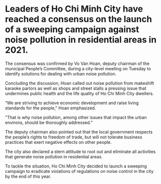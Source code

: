 # Leaders of Ho Chi Minh City have reached a consensus on the launch of a sweeping campaign against noise pollution in residential areas in 2021.

The consensus was confirmed by Vo Van Hoan, deputy chairman of the municipal People’s Committee, during a city-level meeting on Tuesday to identify solutions for dealing with urban noise pollution.

Concluding the discussion, Hoan called out noise pollution from makeshift karaoke parlors as well as shops and street stalls a pressing issue that undermines public health and the life quality of Ho Chi Minh City dwellers.

“We are striving to achieve economic development and raise living standards for the people," Hoan emphasized.

"That is why noise pollution, among other issues that impact the urban environs, should be thoroughly addressed.”

The deputy chairman also pointed out that the local government respects the people’s rights to freedom of trade, but will not tolerate business practices that exert negative effects on other people.

The city also declared a stern attitude to root out and eliminate all activities that generate noise pollution in residential areas.

To tackle the situation, Ho Chi Minh City decided to launch a sweeping campaign to eradicate violations of regulations on noise control in the city by the end of this year.
